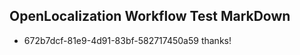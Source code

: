 ## OpenLocalization Workflow Test MarkDown
* 672b7dcf-81e9-4d91-83bf-582717450a59 thanks!

<!--HONumber=Sep16_HO1-->


